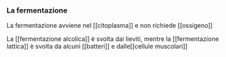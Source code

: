 ### La fermentazione
La fermentazione avviene nel [[citoplasma]] e non richiede [[ossigeno]]

La [[fermentazione alcolica]] è svolta dai lieviti, mentre la [[fermentazione lattica]] è svolta da alcuni [[batteri]] e dalle[[cellule muscolari]]